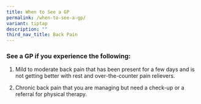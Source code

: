 ```yaml
---
title: When to See a GP
permalink: /when-to-see-a-gp/
variant: tiptap
description: ""
third_nav_title: Back Pain
---
```

<h3>See a GP if you experience the following:</h3>
<p></p>
<ol data-tight="true" class="tight">
<li>
<p>Mild to moderate back pain that has been present for a few days and is
not getting better with rest and over-the-counter pain relievers.</p>
</li>
<li>
<p>Chronic back pain that you are managing but need a check-up or a referral
for physical therapy.</p>
</li>
</ol>
<p></p>